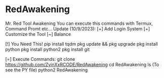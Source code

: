 # RedAwakening
Mr. Red Tool Awakening
You can execute this commands with Termux, Command Promt etc... 
Update (10/9/2023):
[+] Add Login System
[+] Customize the Tool
[~] Balance

[!] You Need This! 
pip install tqdm
pkg update && pkg upgrade
pkg install python
pkg install python2
pkg install git

[=] Execute Commands:
git clone https://github.com/ZyinXxRCODE/RedAwakening
cd RedAwakening
ls (To see the PY file)
python2 RedAwakening
